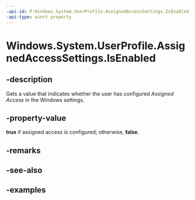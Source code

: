 ```yaml
---
-api-id: P:Windows.System.UserProfile.AssignedAccessSettings.IsEnabled
-api-type: winrt property
---
```


<!-- Property syntax.
public bool IsEnabled { get; }
-->

# Windows.System.UserProfile.AssignedAccessSettings.IsEnabled

## -description

Gets a value that indicates whether the user has configured _Assigned Access_ in the Windows settings.

## -property-value

**true** if assigned access is configured; otherwise, **false**.

## -remarks

## -see-also

## -examples

